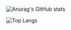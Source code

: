 


![Anurag's GitHub stats](https://github-readme-stats.vercel.app/api?username=ulsanether&show_icons=true&theme=radical)

![Top Langs](https://github-readme-stats.vercel.app/api/top-langs/?username=anuraghazra&layout=compact)
